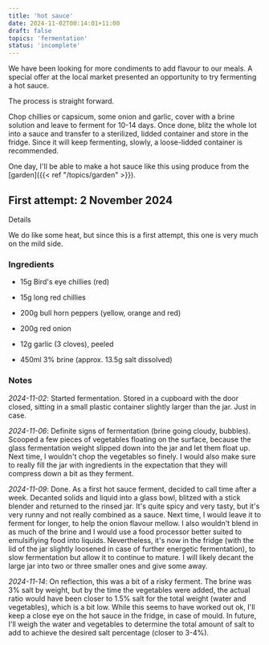 ```yaml
---
title: 'hot sauce'
date: 2024-11-02T00:14:01+11:00
draft: false
topics: 'fermentation'
status: 'incomplete'
---
```


We have been looking for more condiments to add flavour to our meals. A special offer at the local market presented an opportunity to try fermenting a hot sauce.

<!--more-->

The process is straight forward.

Chop chillies or capsicum, some onion and garlic, cover with a brine solution and leave to ferment for 10-14 days. Once done, blitz the whole lot into a sauce and transfer to a sterilized, lidded container and store in the fridge. Since it will keep fermenting, slowly, a loose-lidded container is recommended.

One day, I'll be able to make a hot sauce like this using produce from the [garden]({{< ref "/topics/garden" >}}).

## First attempt: 2 November 2024

Details

We do like some heat, but since this is a first attempt, this one is very much on the mild side.

### Ingredients

- 15g Bird's eye chillies (red)

- 15g long red chillies

- 200g bull horn peppers (yellow, orange and red)

- 200g red onion

- 12g garlic (3 cloves), peeled

- 450ml 3% brine (approx. 13.5g salt dissolved)

### Notes

_2024-11-02_: Started fermentation. Stored in a cupboard with the door closed, sitting in a small plastic container slightly larger than the jar. Just in case.

_2024-11-06_: Definite signs of fermentation (brine going cloudy, bubbles). Scooped a few pieces of vegetables floating on the surface, because the glass fermentation weight slipped down into the jar and let them float up. Next time, I wouldn't chop the vegetables so finely. I would also make sure to really fill the jar with ingredients in the expectation that they will compress down a bit as they ferment.

_2024-11-09_: Done. As a first hot sauce ferment, decided to call time after a week. Decanted solids and liquid into a glass bowl, blitzed with a stick blender and returned to the rinsed jar. It's quite spicy and very tasty, but it's very runny and not really combined as a sauce. Next time, I would leave it to ferment for longer, to help the onion flavour mellow. I also wouldn't blend in as much of the brine and I would use a food processor better suited to emulsifiying food into liquids. Nevertheless, it's now in the fridge (with the lid of the jar slightly loosened in case of further energetic fermentation), to slow fermentation but allow it to continue to mature. I will likely decant the large jar into two or three smaller ones and give some away.

_2024-11-14_: On reflection, this was a bit of a risky ferment. The brine was 3% salt by weight, but by the time the vegetables were added, the actual ratio would have been closer to 1.5% salt for the total weight (water and vegetables), which is a bit low. While this seems to have worked out ok, I'll keep a close eye on the hot sauce in the fridge, in case of mould. In future, I'll weigh the water and vegetables to determine the total amount of salt to add to achieve the desired salt percentage (closer to 3-4%).
